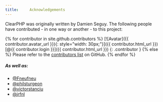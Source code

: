 ```yaml
---
title:     Acknowledgements
---
```


ClearPHP was originally written by Damien Seguy. The following people have contributed - in one way or another - to this project:


<div class="contributors">

{% for contributor in site.github.contributors %}
[![Avatar]({{ contributor.avatar_url }}){: style="width: 30px;"}]({{ contributor.html_url }}) [@{{ contributor.login }}]({{ contributor.html_url }})
{: .contributor }
{% else %}
Please refer to the [contributors list] on GitHub.
{% endfor %}

</div>


##### As well as:

* [@Fneufneu](https://github.com/Fneufneu)
* [@philsturgeon](https://github.com/philsturgeon)
* [@victorstanciu](https://github.com/victorstanciu)
* [@jrfnl](https://github.com/jrfnl)


[contributors list]: https://github.com/dseguy/clearPHP/graphs/contributors

